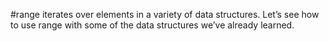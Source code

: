 #range iterates over elements in a variety of data structures. Let’s see how to use range with some of the data structures we’ve already learned.
